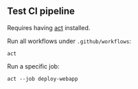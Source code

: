 ## Test CI pipeline

Requires having [act][1] installed.

Run all workflows under `.github/workflows`:

```shell
act
```

Run a specific job:

```shell
act --job deploy-webapp
```

<!-- External references -->

[1]: https://nektosact.com/beginner/index.html "act - User Guide"
